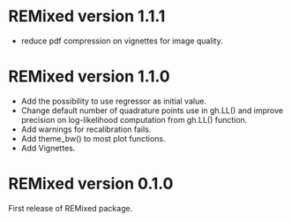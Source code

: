 # REMixed version 1.1.1

* reduce pdf compression on vignettes for image quality.

# REMixed version 1.1.0

* Add the possibility to use regressor as initial value. 
* Change default number of quadrature points use in gh.LL() and improve precision on log-likelihood computation from gh.LL() function.
* Add warnings for recalibration fails.
* Add theme_bw() to most plot functions. 
* Add Vignettes.

# REMixed version 0.1.0

First release of REMixed package.
